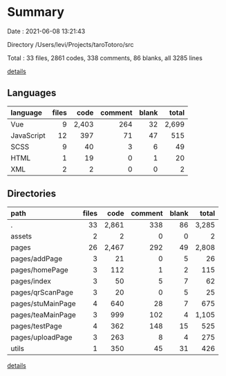 # Summary

Date : 2021-06-08 13:21:43

Directory /Users/levi/Projects/taroTotoro/src

Total : 33 files,  2861 codes, 338 comments, 86 blanks, all 3285 lines

[details](details.md)

## Languages
| language | files | code | comment | blank | total |
| :--- | ---: | ---: | ---: | ---: | ---: |
| Vue | 9 | 2,403 | 264 | 32 | 2,699 |
| JavaScript | 12 | 397 | 71 | 47 | 515 |
| SCSS | 9 | 40 | 3 | 6 | 49 |
| HTML | 1 | 19 | 0 | 1 | 20 |
| XML | 2 | 2 | 0 | 0 | 2 |

## Directories
| path | files | code | comment | blank | total |
| :--- | ---: | ---: | ---: | ---: | ---: |
| . | 33 | 2,861 | 338 | 86 | 3,285 |
| assets | 2 | 2 | 0 | 0 | 2 |
| pages | 26 | 2,467 | 292 | 49 | 2,808 |
| pages/addPage | 3 | 21 | 0 | 5 | 26 |
| pages/homePage | 3 | 112 | 1 | 2 | 115 |
| pages/index | 3 | 50 | 5 | 7 | 62 |
| pages/qrScanPage | 3 | 20 | 0 | 5 | 25 |
| pages/stuMainPage | 4 | 640 | 28 | 7 | 675 |
| pages/teaMainPage | 3 | 999 | 102 | 4 | 1,105 |
| pages/testPage | 4 | 362 | 148 | 15 | 525 |
| pages/uploadPage | 3 | 263 | 8 | 4 | 275 |
| utils | 1 | 350 | 45 | 31 | 426 |

[details](details.md)